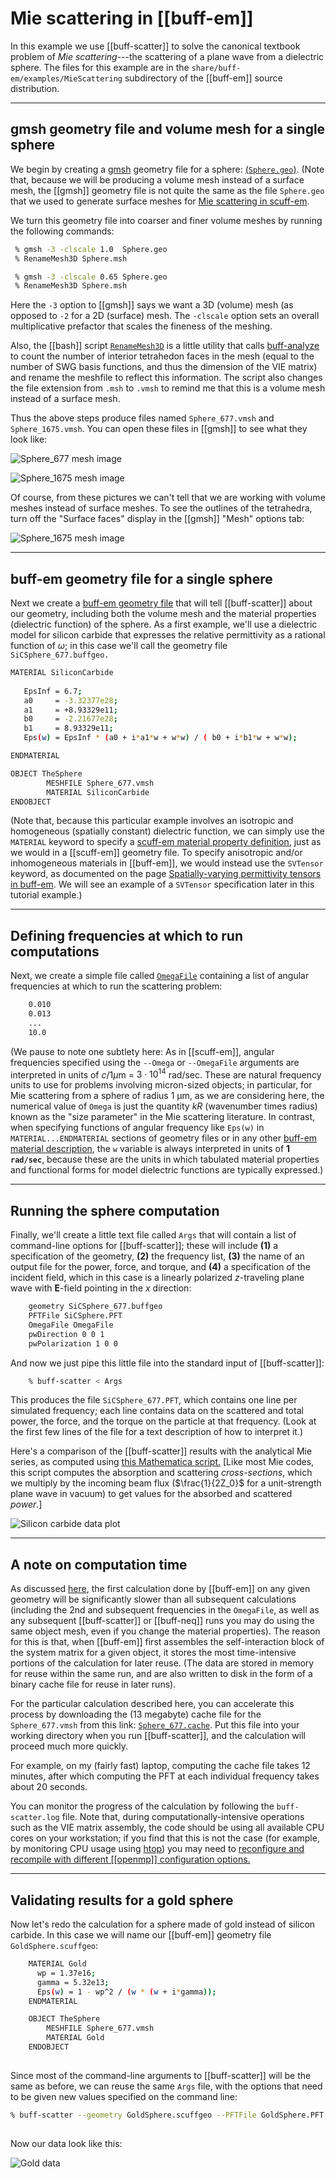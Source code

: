 # Mie scattering in [[buff-em]]

In this example we use [[buff-scatter]] to solve the canonical textbook
problem of *Mie scattering*---the scattering of a plane wave
from a dielectric sphere. The files for this example are in the 
`share/buff-em/examples/MieScattering` subdirectory of the 
[[buff-em]] source distribution.

--------------------------------------------------
## <span class="SC">gmsh</span> geometry file and volume mesh for a single sphere

We begin by creating a 
[<span class="SC">gmsh</span>](http://geuz.org/gmsh) 
geometry file for a sphere: [(`Sphere.geo`)](Sphere.geo).
(Note that, because we will be producing a volume mesh instead 
of a surface mesh, the [[gmsh]] geometry file is not quite
the same as the file `Sphere.geo` that we used to 
generate surface meshes for 
[Mie scattering in <span class="SC">scuff-em</span>][scuffMie].

We turn this geometry file into coarser and finer 
volume meshes by running the following commands:

````bash
 % gmsh -3 -clscale 1.0  Sphere.geo
 % RenameMesh3D Sphere.msh

 % gmsh -3 -clscale 0.65 Sphere.geo
 % RenameMesh3D Sphere.msh
````

Here the `-3` option to [[gmsh]] says we want a 3D (volume) mesh 
(as opposed to `-2` for a 2D (surface) mesh. The `-clscale`
option sets an overall multiplicative prefactor that scales
the fineness of the meshing.

Also, the [[bash]] script [`RenameMesh3D`](../../reference/RenameMesh3D)
is a little utility that calls 
[<span class="SC">buff-analyze</span>](../../applications/buff-analyze.md)
to count the number of interior tetrahedon faces in the mesh 
(equal to the number of SWG basis functions, and thus
the dimension of the VIE matrix) and rename the meshfile to
reflect this information. The script also changes the file 
extension from `.msh` to `.vmsh` to remind me that this is a 
volume mesh instead of a surface mesh.

Thus the above steps produce files named 
`Sphere_677.vmsh` and `Sphere_1675.vmsh`. 
You can open these files in [[gmsh]] to see what they
look like:

![Sphere_677 mesh image](Sphere_677.png)

![Sphere_1675 mesh image](Sphere_1675.png)

Of course, from these pictures we can't tell that we 
are working with volume meshes instead of surface meshes.
To see the outlines of the tetrahedra, turn off the 
"Surface faces" display in the [[gmsh]] "Mesh" options 
tab:

![Sphere_1675 mesh image](Sphere_1675_Bare.png)

--------------------------------------------------
## <span class="SC">buff-em</span> geometry file for a single sphere

Next we create a 
[<span class="SC">buff-em</span> geometry file][buffGeometries] 
that will tell [[buff-scatter]] about our geometry, including both 
the volume mesh and the material properties (dielectric function) 
of the sphere. As a first example, we'll use a dielectric model for
silicon carbide that expresses the relative permittivity as a
rational function of $\omega$; in this case we'll call the
geometry file `SiCSphere_677.buffgeo.`

````bash 
MATERIAL SiliconCarbide
   
   EpsInf = 6.7;
   a0     = -3.32377e28;
   a1     = +8.93329e11;
   b0     = -2.21677e28;
   b1     = 8.93329e11;
   Eps(w) = EpsInf * (a0 + i*a1*w + w*w) / ( b0 + i*b1*w + w*w);

ENDMATERIAL 

OBJECT TheSphere
        MESHFILE Sphere_677.vmsh
        MATERIAL SiliconCarbide
ENDOBJECT
````

(Note that, because this particular example involves an isotropic
and homogeneous (spatially constant) dielectric function, we
can simply use the `MATERIAL` keyword to specify a 
[<span class="SC">scuff-em</span> material property definition][scuffMaterials],
just as we would in a [[scuff-em]] geometry file. To specify
anisotropic and/or inhomogeneous materials in [[buff-em]], 
we would instead use the `SVTensor` keyword, as documented on 
the page 
[Spatially-varying permittivity tensors in <span class="SC">buff-em</span>][buffMaterials].
We will see an example of a `SVTensor` specification later
in this tutorial example.)

--------------------------------------------------
## Defining frequencies at which to run computations

Next, we create a simple file called
[`OmegaFile`](OmegaFile) containing a
list of angular frequencies at which to run the scattering problem:

````bash
    0.010
    0.013
    ...
    10.0
````

(We pause to note one subtlety here: As in [[scuff-em]],
angular frequencies specified
using the `--Omega` or `--OmegaFile` arguments are interpreted in 
units of $c / 1 \mu$m = $3\cdot 10^{14}$ rad/sec.
These are natural 
frequency units to use for problems involving micron-sized objects; 
in particular, for Mie scattering from a sphere of radius 1 μm, as 
we are considering here, the numerical value of `Omega` is just the 
quantity $kR$ (wavenumber times radius) known as the 
"size parameter" in the Mie scattering literature. In contrast, 
when specifying functions of angular frequency like `Eps(w)` in 
`MATERIAL...ENDMATERIAL` sections of geometry files or in any other 
[<span class="SC">buff-em</span> material description][buffMaterials], 
the `w` variable 
is always interpreted in units of **1 `rad/sec`**, because these are
the units in which tabulated material properties and functional forms
for model dielectric functions are typically expressed.)

--------------------------------------------------
## Running the sphere computation

Finally, we'll create a little text file called `Args` that will contain
a list of command-line options for [[buff-scatter]]; these will include
**(1)** a specification of the geometry, **(2)** the frequency list,
**(3)** the name of an output file for the power, force, and torque,
and **(4)** a specification of the incident field, which in
this case is a linearly polarized *z*-traveling plane wave
with **E**-field pointing in the *x* direction:

````bash
    geometry SiCSphere_677.buffgeo
    PFTFile SiCSphere.PFT
    OmegaFile OmegaFile
    pwDirection 0 0 1
    pwPolarization 1 0 0
````

And now we just pipe this little file into the standard input of [[buff-scatter]]:

````bash
    % buff-scatter < Args 
````

This produces the file `SiCSphere_677.PFT`, which contains one line
per simulated frequency; each line contains data on the scattered
and total power, the force, and the torque on the particle at that
frequency. (Look at the first few lines of the file for a text description
of how to interpret it.)

Here's a comparison of the [[buff-scatter]] results with the
analytical Mie series, as computed
using [this Mathematica script.](Mie.math) [Like most Mie codes, 
this script computes the absorption and scattering *cross-sections*, 
which we multiply by the incoming beam flux ($\frac{1}{2Z_0}$ for a 
unit-strength plane wave in vacuum) to get values for the absorbed 
and scattered *power*.]

![Silicon carbide data plot](SiCData.buff-scatter.png)

--------------------------------------------------
## A note on computation time

As discussed [here][ComputationTimeNote], the first 
calculation done by [[buff-em]] on any given geometry
will be significantly slower than all subsequent 
calculations (including the 2nd and subsequent
frequencies in the `OmegaFile`, as well as any 
subsequent [[buff-scatter]] or [[buff-neq]]
runs you may do using the same object mesh, even
if you change the material properties). The reason
for this is that, when [[buff-em]] first assembles
the self-interaction block of the system matrix for 
a given object, it stores the most time-intensive 
portions of the calculation for later reuse.
(The data are stored in memory for reuse within the
same run, and are also written to disk in the form of 
a binary cache file for reuse in later runs).

For the particular calculation described here,
you can accelerate this process by downloading the
(13 megabyte) cache file for the `Sphere_677.vmsh`
from this link: 
[`Sphere_677.cache`](http://homerreid.com/Sphere_677.cache).
Put this file into your working directory when you
run [[buff-scatter]], and the calculation
will proceed much more quickly. 

For example, on my (fairly fast) laptop, computing
the cache file takes 12 minutes, after which computing
the PFT at each individual frequency takes about 20 seconds.

You can monitor the progress of the calculation by following 
the `buff-scatter.log` file. Note that, during
computationally-intensive operations such as the VIE matrix
assembly, the code should be using all available CPU cores
on your workstation; if you find that this is
not the case (for example, by monitoring CPU usage using
[<span class="SC">htop</span>](http://htop.sourceforge.net))
you may need to
[reconfigure and recompile with different [[openmp]] 
configuration options.](../../reference/Installing.md)

--------------------------------------------------
## Validating results for a gold sphere

Now let's redo the calculation for a sphere made of gold
instead of silicon carbide.  In this case we will name our
[[buff-em]] geometry file `GoldSphere.scuffgeo`:

````bash
    MATERIAL Gold
      wp = 1.37e16;
      gamma = 5.32e13;
      Eps(w) = 1 - wp^2 / (w * (w + i*gamma));
    ENDMATERIAL

    OBJECT TheSphere
        MESHFILE Sphere_677.vmsh
        MATERIAL Gold
    ENDOBJECT
    
````

Since most of the command-line arguments to [[buff-scatter]] will
be the same as before, we can reuse the same `Args` file, with the
options that need to be given new values specified on the command line:

````bash
% buff-scatter --geometry GoldSphere.scuffgeo --PFTFile GoldSphere.PFT < Args
    
````

Now our data look like this:

![Gold data](GoldData.png)

[buffGeometries]:                     ../../reference/Geometries.md
[buffMaterials]:                      ../../reference/SVTensors.md

[scuffMie]:                           http://homerreid.github.io/scuff-em-documentation/examples/MieScattering/MieScattering
[scuffMaterials]:                     http://homerreid.github.io/scuff-em-documentation/reference/Materials
[Pinwheels]:                          ../Pinwheels/Pinwheels.md
[buffAnalyze]:                        ../../applications/buff-analyze.md
[ComputationTimeNote]:                ../../reference/BUFFvsSCUFF.md#Caching
